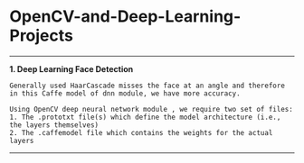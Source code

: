 # OpenCV-and-Deep-Learning-Projects
---

**1. Deep Learning Face Detection**

    Generally used HaarCascade misses the face at an angle and therefore in this Caffe model of dnn module, we have more accuracy.
    
    Using OpenCV deep neural network module , we require two set of files:
    1. The .prototxt file(s) which define the model architecture (i.e., the layers themselves)
    2. The .caffemodel file which contains the weights for the actual layers
    
---
